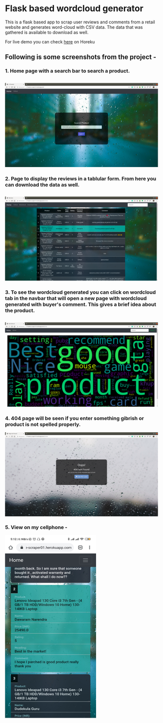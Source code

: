 # Flask based wordcloud generator
This is a flask based app to scrap user reviews and comments from a retail website and generates word-cloud with CSV data. 
The data that was gathered is available to download as well.

For live demo you can check [here](https://c17hawke-scraper01.herokuapp.com/) on Horeku

## Following is some screenshots from the project -
### 1. Home page with a search bar to search a product.

![Home page](https://github.com/c17hawke/peronal-blog-2020/blob/master/project_screenshots/flask-based-wordcloud-generator/homePage.png?raw=true)
---
### 2. Page to display the reviews in a tablular form. From here you can download the data as well.

![Results page](https://github.com/c17hawke/peronal-blog-2020/blob/master/project_screenshots/flask-based-wordcloud-generator/search_results.png?raw=true)
---
### 3. To see the wordcloud generated you can click on wordcloud tab in the navbar that will open a new page with wordcloud generated with buyer's comment. This gives a brief idea about the product.

![Wordcloud display](https://github.com/c17hawke/peronal-blog-2020/blob/master/project_screenshots/flask-based-wordcloud-generator/wordcloud.png?raw=true)
---
### 4. 404 page will be seen if you enter something gibrish or product is not spelled properly.

![404 error page](https://github.com/c17hawke/peronal-blog-2020/blob/master/project_screenshots/flask-based-wordcloud-generator/404.png?raw=true)

### 5. View on my cellphone -

<img src="https://github.com/c17hawke/peronal-blog-2020/blob/master/project_screenshots/flask-based-wordcloud-generator/view_on_phone.jpg?raw=true" width=300 height=600>